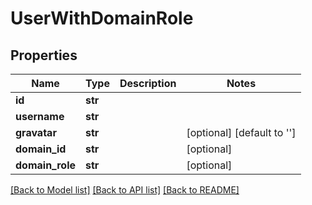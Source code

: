 # UserWithDomainRole

## Properties
Name | Type | Description | Notes
------------ | ------------- | ------------- | -------------
**id** | **str** |  | 
**username** | **str** |  | 
**gravatar** | **str** |  | [optional] [default to '']
**domain_id** | **str** |  | [optional] 
**domain_role** | **str** |  | [optional] 

[[Back to Model list]](../README.md#documentation-for-models) [[Back to API list]](../README.md#documentation-for-api-endpoints) [[Back to README]](../README.md)

